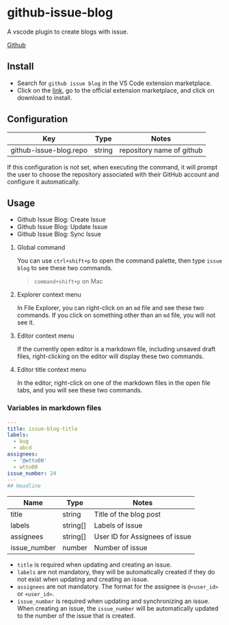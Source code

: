 # github-issue-blog

A vscode plugin to create blogs with issue.

[Github](https://github.com/wtto00/github-issue-blog)

## Install

- Search for `github issue blog` in the VS Code extension marketplace.
- Click on the [link](https://marketplace.visualstudio.com/items?itemName=wtto00.github-issue-blog), go to the official extension marketplace, and click on download to install.

## Configuration

| Key                    | Type   | Notes                     |
| ---------------------- | ------ | ------------------------- |
| github-issue-blog.repo | string | repository name of github |

If this configuration is not set, when executing the command, it will prompt the user to choose the repository associated with their GitHub account and configure it automatically.

## Usage

- Github Issue Blog: Create Issue
- Github Issue Blog: Update Issue
- Github Issue Blog: Sync Issue

1. Global command

   You can use `ctrl+shift+p` to open the command palette, then type `issue blog` to see these two commands.

   > `command+shift+p` on Mac

1. Explorer context menu

   In File Explorer, you can right-click on an `md` file and see these two commands.
   If you click on something other than an `md` file, you will not see it.

1. Editor context menu

   If the currently open editor is a markdown file, including unsaved draft files, right-clicking on the editor will display these two commands.

1. Editor title context menu

   In the editor, right-click on one of the markdown files in the open file tabs, and you will see these two commands.

### Variables in markdown files

```yml
---
title: issue-blog-title
labels:
  - bug
  - abcd
assignees:
  - '@wtto00'
  - wtto00
issue_number: 24
---
## Headline
```

| Name         | Type     | Notes                          |
| ------------ | -------- | ------------------------------ |
| title        | string   | Title of the blog post         |
| labels       | string[] | Labels of issue                |
| assignees    | string[] | User ID for Assignees of issue |
| issue_number | number   | Number of issue                |

- `title` is required when updating and creating an issue.
- `labels` are not mandatory, they will be automatically created if they do not exist when updating and creating an issue.
- `assignees` are not mandatory. The format for the assignee is `@<user_id>` or `<user_id>`.
- `issue_number` is required when updating and synchronizing an issue. When creating an issue, the `issue_number` will be automatically updated to the number of the issue that is created.
